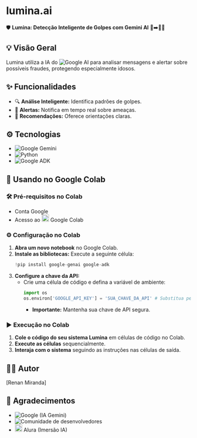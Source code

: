 # lumina.ai
🛡️ **Lumina: Detecção Inteligente de Golpes com Gemini AI** 👵➡️🧑‍💻

## 💡 Visão Geral

Lumina utiliza a IA do <img src="https://img.shields.io/badge/Google_AI-lightgrey?style=for-the-badge&logo=google-ai&logoColor=red" alt="Google AI"> para analisar mensagens e alertar sobre possíveis fraudes, protegendo especialmente idosos.

## ✨ Funcionalidades

* 🔍 **Análise Inteligente:** Identifica padrões de golpes.
* 🚨 **Alertas:** Notifica em tempo real sobre ameaças.
* 🎯 **Recomendações:** Oferece orientações claras.

## ⚙️ Tecnologias

* <img src="https://img.shields.io/badge/Google_Gemini-lightgrey?style=for-the-badge&logo=google-gemini&logoColor=red" alt="Google Gemini">
* <img src="https://img.shields.io/badge/Python-3776AB?style=for-the-badge&logo=python&logoColor=white" alt="Python">
* <img src="https://img.shields.io/badge/Google_ADK-lightgrey?style=for-the-badge&logo=google-cloud&logoColor=blue" alt="Google ADK">

## 🚀 Usando no Google Colab

### 🛠️ Pré-requisitos no Colab

* Conta Google
* Acesso ao <img src="https://colab.research.google.com/img/colab_favicon.ico" alt="Google Colab" width="20"> Google Colab

### ⚙️ Configuração no Colab

1.  **Abra um novo notebook** no Google Colab.
2.  **Instale as bibliotecas:** Execute a seguinte célula:
    ```python
    !pip install google-genai google-adk
    ```
3.  **Configure a chave da API:**
    * Crie uma célula de código e defina a variável de ambiente:
        ```python
        import os
        os.environ['GOOGLE_API_KEY'] = 'SUA_CHAVE_DA_API' # Substitua pela sua chave
        ```
        * **Importante:** Mantenha sua chave de API segura.

### ▶️ Execução no Colab

1.  **Cole o código do seu sistema Lumina** em células de código no Colab.
2.  **Execute as células** sequencialmente.
3.  **Interaja com o sistema** seguindo as instruções nas células de saída.

## 🧑‍💻 Autor

[Renan Miranda]

## 🙏 Agradecimentos

* <img src="https://img.shields.io/badge/Google-EA4335?style=for-the-badge&logo=google&logoColor=white" alt="Google"> (IA Gemini)
* <img src="https://img.shields.io/badge/Community-lightgrey?style=for-the-badge&logo=github&logoColor=black" alt="Comunidade"> de desenvolvedores
* <img src="https://www.alura.com.br/assets/img/alura-share.1647533640.svg" alt="Alura" width="20"> Alura (Imersão IA)
